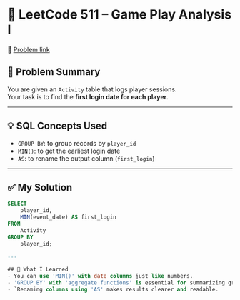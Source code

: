 # 🧠 LeetCode 511 – Game Play Analysis I

🔗 [Problem link](https://leetcode.com/problems/game-play-analysis-i/)

## 📌 Problem Summary
You are given an `Activity` table that logs player sessions.  
Your task is to find the **first login date for each player**.

---

## 💡 SQL Concepts Used
- `GROUP BY`: to group records by `player_id`
- `MIN()`: to get the earliest login date
- `AS`: to rename the output column (`first_login`)

---

## ✅ My Solution

```sql
SELECT 
    player_id, 
    MIN(event_date) AS first_login
FROM 
    Activity
GROUP BY 
    player_id;

---

## 💬 What I Learned
- You can use 'MIN()' with date columns just like numbers.
- 'GROUP BY' with 'aggregate functions' is essential for summarizing grouped data.
- `Renaming columns using 'AS' makes results clearer and readable.
